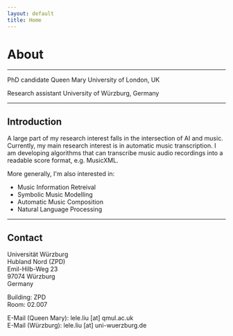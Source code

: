 ```yaml
---
layout: default
title: Home
---
```


# About

---
 
PhD candidate <i class="fa fa-map-marker" aria-hidden="true"></i> Queen Mary University of London, UK

Research assistant <i class="fa fa-map-marker" aria-hidden="true"></i> University of Würzburg, Germany

---

## Introduction

A large part of my research interest falls in the intersection of AI and music. Currently, my main research interest is in automatic music transcription. I am developing algorithms that can transcribe music audio recordings into a readable score format, e.g. MusicXML.

More generally, I'm also interested in:

- Music Information Retreival
- Symbolic Music Modelling
- Automatic Music Composition
- Natural Language Processing

---

## Contact

Universität Würzburg  
Hubland Nord (ZPD)  
Emil-Hilb-Weg 23  
97074 Würzburg  
Germany

Building: ZPD  
Room: 02.007

E-Mail (Queen Mary): lele.liu [at] qmul.ac.uk  
E-Mail (Würzburg): lele.liu [at] uni-wuerzburg.de
